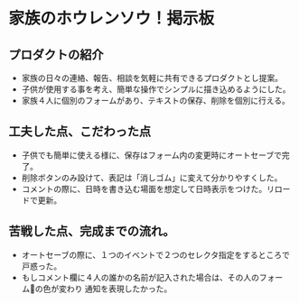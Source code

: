 # 家族のホウレンソウ！掲示板

## プロダクトの紹介
- 家族の日々の連絡、報告、相談を気軽に共有できるプロダクトとし提案。
- 子供が使用する事を考え、簡単な操作でシンプルに描き込めるようにした。
- 家族４人に個別のフォームがあり、テキストの保存、削除を個別に行える。

## 工夫した点、こだわった点
- 子供でも簡単に使える様に、保存はフォーム内の変更時にオートセーブで完了。
- 削除ボタンのみ設けて、表記は「消しゴム」に変えて分かりやすくした。
- コメントの際に、日時を書き込む場面を想定して日時表示をつけた。リロードで更新。

## 苦戦した点、完成までの流れ。
- オートセーブの際に、１つのイベントで２つのセレクタ指定をするところで戸惑った。
- もしコメント欄に４人の誰かの名前が記入された場合は、その人のフォームの色が変わり
  通知を表現したかった。
